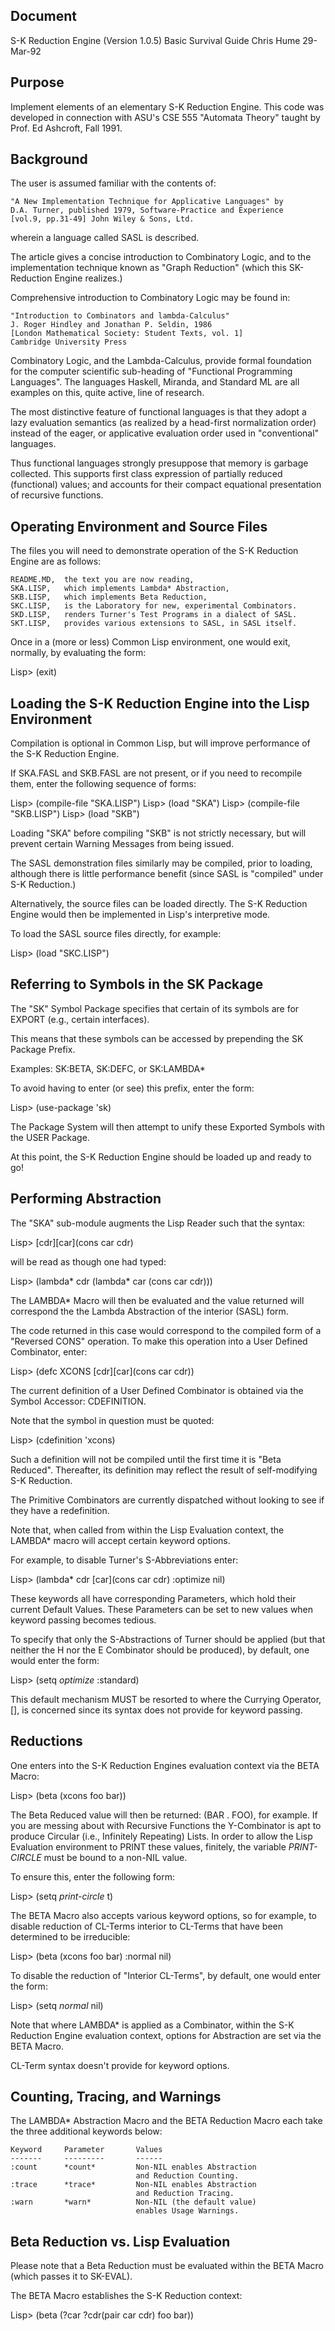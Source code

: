 Document
--------
S-K Reduction Engine (Version 1.0.5)
Basic Survival Guide
Chris Hume 29-Mar-92


Purpose
-------
Implement elements of an elementary S-K Reduction Engine.
This code was developed in connection with ASU's CSE 555
"Automata Theory" taught by Prof. Ed Ashcroft, Fall 1991.


Background
----------
The user is assumed familiar with the contents of:

    "A New Implementation Technique for Applicative Languages" by
    D.A. Turner, published 1979, Software-Practice and Experience
    [vol.9, pp.31-49] John Wiley & Sons, Ltd.

wherein a language called SASL is described.

The article gives a concise introduction to Combinatory Logic,
and to the implementation technique known as "Graph Reduction"
(which this SK-Reduction Engine realizes.)

Comprehensive introduction to Combinatory Logic may be found in:

    "Introduction to Combinators and lambda-Calculus"
    J. Roger Hindley and Jonathan P. Seldin, 1986
    [London Mathematical Society: Student Texts, vol. 1]
    Cambridge University Press

Combinatory Logic, and the Lambda-Calculus, provide formal foundation for
the computer scientific sub-heading of "Functional Programming Languages".
The languages Haskell, Miranda, and Standard ML are all examples on this,
quite active, line of research.

The most distinctive feature of functional languages is that they adopt a lazy
evaluation semantics (as realized by a head-first normalization order) instead
of the eager, or applicative evaluation order used in "conventional" languages.

Thus functional languages strongly presuppose that memory is garbage collected.
This supports first class expression of partially reduced (functional) values;
and accounts for their compact equational presentation of recursive functions.


Operating Environment and Source Files
--------------------------------------
The files you will need to demonstrate operation
of the S-K Reduction Engine are as follows:

    README.MD,  the text you are now reading,
    SKA.LISP,   which implements Lambda* Abstraction,
    SKB.LISP,   which implements Beta Reduction,
    SKC.LISP,   is the Laboratory for new, experimental Combinators.
    SKD.LISP,   renders Turner's Test Programs in a dialect of SASL.
    SKT.LISP,   provides various extensions to SASL, in SASL itself.

Once in a (more or less) Common Lisp environment,
one would exit, normally, by evaluating the form:

Lisp> (exit)


Loading the S-K Reduction Engine into the Lisp Environment
----------------------------------------------------------
Compilation is optional in Common Lisp, but will improve
performance of the S-K Reduction Engine.

If SKA.FASL and SKB.FASL are not present, or if you need
to recompile them, enter the following sequence of forms:

Lisp> (compile-file "SKA.LISP")
Lisp> (load "SKA")
Lisp> (compile-file "SKB.LISP")
Lisp> (load "SKB")

Loading "SKA" before compiling "SKB" is not strictly
necessary, but will prevent certain Warning Messages
from being issued.

The SASL demonstration files similarly may be compiled,
prior to loading, although there is little performance
benefit (since SASL is "compiled" under S-K Reduction.)

Alternatively, the source files can be loaded directly.
The S-K Reduction Engine would then be implemented in
Lisp's interpretive mode.

To load the SASL source files directly, for example:

Lisp> (load "SKC.LISP")


Referring to Symbols in the SK Package
--------------------------------------
The "SK" Symbol Package specifies that certain of its
symbols are for EXPORT (e.g., certain interfaces).

This means that these symbols can be accessed by
prepending the SK Package Prefix.

Examples: SK:BETA, SK:DEFC, or SK:LAMBDA*

To avoid having to enter (or see) this prefix,
enter the form:

Lisp> (use-package 'sk)

The Package System will then attempt to unify these
Exported Symbols with the USER Package.

At this point, the S-K Reduction Engine should be
loaded up and ready to go!


Performing Abstraction
----------------------
The "SKA" sub-module augments the Lisp Reader
such that the syntax:

Lisp> [cdr][car](cons car cdr)

will be read as though one had typed:

Lisp> (lambda* cdr (lambda* car (cons car cdr)))

The LAMBDA* Macro will then be evaluated and the value
returned will correspond the the Lambda Abstraction of
the interior (SASL) form.

The code returned in this case would correspond to the
compiled form of a "Reversed CONS" operation.  To make
this operation into a User Defined Combinator, enter:

Lisp> (defc XCONS [cdr][car](cons car cdr))

The current definition of a User Defined Combinator
is obtained via the Symbol Accessor: CDEFINITION.

Note that the symbol in question must be quoted:

Lisp> (cdefinition 'xcons)

Such a definition will not be compiled until the first
time it is "Beta Reduced".  Thereafter, its definition
may reflect the result of self-modifying S-K Reduction.

The Primitive Combinators are currently dispatched
without looking to see if they have a redefinition.

Note that, when called from within the Lisp Evaluation
context, the LAMBDA* macro will accept certain keyword
options.

For example, to disable Turner's S-Abbreviations enter:

Lisp> (lambda* cdr [car](cons car cdr) :optimize nil)

These keywords all have corresponding Parameters,
which hold their current Default Values.  These
Parameters can be set to new values when keyword
passing becomes tedious.

To specify that only the S-Abstractions of Turner should be
applied (but that neither the H nor the E Combinator should
be produced), by default, one would enter the form:

Lisp> (setq *optimize* :standard)

This default mechanism MUST be resorted to where the
Currying Operator, [], is concerned since its syntax
does not provide for keyword passing.


Reductions
----------
One enters into the S-K Reduction Engines evaluation
context via the BETA Macro:

Lisp> (beta (xcons foo bar))

The Beta Reduced value will then be returned: (BAR . FOO),
for example.  If you are messing about with Recursive
Functions the Y-Combinator is apt to produce Circular
(i.e., Infinitely Repeating) Lists.  In order to allow
the Lisp Evaluation environment to PRINT these values,
finitely, the variable *PRINT-CIRCLE* must be bound to
a non-NIL value.

To ensure this, enter the following form:

Lisp> (setq *print-circle* t)

The BETA Macro also accepts various keyword options, so
for example, to disable reduction of CL-Terms interior
to CL-Terms that have been determined to be irreducible:

Lisp> (beta (xcons foo bar) :normal nil)

To disable the reduction of "Interior CL-Terms",
by default, one would enter the form:

Lisp> (setq *normal* nil)

Note that where LAMBDA* is applied as a Combinator,
within the S-K Reduction Engine evaluation context,
options for Abstraction are set via the BETA Macro.

CL-Term syntax doesn't provide for keyword options.


Counting, Tracing, and Warnings
-------------------------------
The LAMBDA* Abstraction Macro and the BETA Reduction
Macro each take the three additional keywords below:

    Keyword     Parameter       Values
    -------     ---------       ------
    :count      *count*         Non-NIL enables Abstraction
                                and Reduction Counting.
    :trace      *trace*         Non-NIL enables Abstraction
                                and Reduction Tracing.
    :warn       *warn*          Non-NIL (the default value)
                                enables Usage Warnings.


Beta Reduction vs. Lisp Evaluation
----------------------------------
Please note that a Beta Reduction must be evaluated
within the BETA Macro (which passes it to SK-EVAL).

The BETA Macro establishes the S-K Reduction context:

Lisp> (beta (?car ?cdr(pair car cdr) foo bar))
